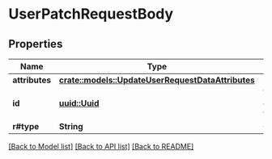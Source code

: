 # UserPatchRequestBody

## Properties

Name | Type | Description | Notes
------------ | ------------- | ------------- | -------------
**attributes** | [**crate::models::UpdateUserRequestDataAttributes**](updateUser_request_data_attributes.md) |  | 
**id** | [**uuid::Uuid**](uuid::Uuid.md) | The Snyk ID corresponding to this user | 
**r#type** | **String** | Content type | 

[[Back to Model list]](../README.md#documentation-for-models) [[Back to API list]](../README.md#documentation-for-api-endpoints) [[Back to README]](../README.md)


